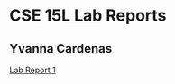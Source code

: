 # CSE 15L Lab Reports
Yvanna Cardenas <br>
---
[Lab Report 1](https://github.com/yvcardenas/cse15l-lab-reports/blob/6d4b79288cbc7669e7e34c6dcc5b0b1357bd4c7f/LabReport1.md)
